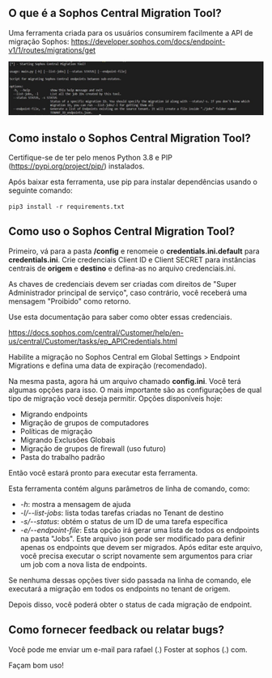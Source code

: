 ## O que é a Sophos Central Migration Tool?

Uma ferramenta criada para os usuários consumirem facilmente a API de migração Sophos: https://developer.sophos.com/docs/endpoint-v1/1/routes/migrations/get

<div align="center"><img src="migration_tool.JPG" /></div>

## Como instalo o Sophos Central Migration Tool?

Certifique-se de ter pelo menos Python 3.8 e PIP (https://pypi.org/project/pip/) instalados.

Após baixar esta ferramenta, use pip para instalar dependências usando o seguinte comando:

`pip3 install -r requirements.txt`

## Como uso o Sophos Central Migration Tool?

Primeiro, vá para a pasta **/config** e renomeie o **credentials.ini.default** para **credentials.ini**.
Crie credenciais Client ID e Client SECRET para instâncias centrais de **origem** e **destino** e defina-as no arquivo credenciais.ini.

As chaves de credenciais devem ser criadas com direitos de "Super Administrador principal de serviço", caso contrário, você receberá uma mensagem "Proibido" como retorno.

Use esta documentação para saber como obter essas credenciais.

https://docs.sophos.com/central/Customer/help/en-us/central/Customer/tasks/ep_APICredentials.html

Habilite a migração no Sophos Central em Global Settings > Endpoint Migrations e defina uma data de expiração (recomendado).

Na mesma pasta, agora há um arquivo chamado **config.ini**. Você terá algumas opções para isso.
O mais importante são as configurações de qual tipo de migração você deseja permitir.
Opções disponíveis hoje:
  - Migrando endpoints
  - Migração de grupos de computadores
  - Políticas de migração
  - Migrando Exclusões Globais
  - Migração de grupos de firewall (uso futuro)
  - Pasta do trabalho padrão

Então você estará pronto para executar esta ferramenta.

Esta ferramenta contém alguns parâmetros de linha de comando, como:

* *-h*: mostra a mensagem de ajuda
* *-l/--list-jobs*: lista todas tarefas criadas no Tenant de destino
* *-s/--status*: obtém o status de um ID de uma tarefa específica
* *-e/--endpoint-file*: Esta opção irá gerar uma lista de todos os endpoints na pasta "Jobs". Este arquivo json pode ser modificado para definir apenas os endpoints que devem ser migrados. Após editar este arquivo, você precisa executar o script novamente sem argumentos para criar um job com a nova lista de endpoints.

Se nenhuma dessas opções tiver sido passada na linha de comando, ele executará a migração em todos os endpoints no tenant de origem.

Depois disso, você poderá obter o status de cada migração de endpoint.

## Como fornecer feedback ou relatar bugs?

Você pode me enviar um e-mail para rafael (.) Foster at sophos (.) com.

Façam bom uso!
